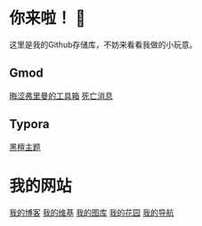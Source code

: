 # 你来啦！ 👋

这里是我的Github存储库，不妨来看看我做的小玩意。

## Gmod

[晦涩弗里曼的工具箱](https://github.com/obscurefreeman/oftoolkit_v2)
[死亡消息](https://github.com/obscurefreeman/death_message)

## Typora

[黑檀主题](https://github.com/obscurefreeman/typora_theme_ebony)

# 我的网站

[我的博客](https://obscurefreeman.netlify.app/)
[我的维基](https://sourcewiki.netlify.app/)
[我的图库](https://obscureimage.netlify.app/)
[我的花园](https://obscuregarden.netlify.app/)
[我的导航](https://obscurenav.netlify.app/)



<!--
**obscurefreeman/obscurefreeman** is a ✨ _special_ ✨ repository because its `README.md` (this file) appears on your GitHub profile.

Here are some ideas to get you started:

- 🔭 I’m currently working on ...
- 🌱 I’m currently learning ...
- 👯 I’m looking to collaborate on ...
- 🤔 I’m looking for help with ...
- 💬 Ask me about ...
- 📫 How to reach me: ...
- 😄 Pronouns: ...
- ⚡ Fun fact: ...
-->
